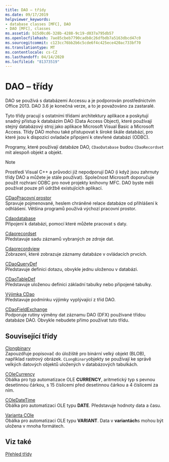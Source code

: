 ```yaml
---
title: DAO – třídy
ms.date: 09/17/2019
helpviewer_keywords:
- database classes [MFC], DAO
- DAO [MFC], classes
ms.assetid: b15d0cd6-328b-4288-9c19-d037a795db57
ms.openlocfilehash: 7ae85cbeb7790cadb8c26dfbdb7a5163dbcd47c0
ms.sourcegitcommit: c123cc76bb2b6c5cde6f4c425ece420ac733bf70
ms.translationtype: MT
ms.contentlocale: cs-CZ
ms.lasthandoff: 04/14/2020
ms.locfileid: "81373519"
---
```

# <a name="dao-classes"></a>DAO – třídy

DAO se používá s databázemi Accessu a je podporován prostřednictvím Office 2013. DAO 3.6 je konečná verze, a to je považováno za zastaralé.

Tyto třídy pracují s ostatními třídami architektury aplikace a poskytují snadný přístup k databázím DAO (Data Access Object), které používají stejný databázový stroj jako aplikace Microsoft Visual Basic a Microsoft Access. Třídy DAO mohou také přistupovat k široké škále databází, pro které jsou k dispozici ovladače připojení k otevřené databázi (ODBC).

Programy, které používají databáze DAO, `CDaoDatabase` budou `CDaoRecordset` mít alespoň objekt a objekt.

> [!NOTE]
> Prostředí Visual C++ a průvodci již nepodporují DAO (i když jsou zahrnuty třídy DAO a můžete je stále používat). Společnost Microsoft doporučuje použít rozhraní ODBC pro nové projekty knihovny MFC. DAO byste měli používat pouze při údržbě existujících aplikací.

[CDaoPracovní prostor](../mfc/reference/cdaoworkspace-class.md)<br/>
Spravuje pojmenované, heslem chráněné relace databáze od přihlášení k odhlášení. Většina programů používá výchozí pracovní prostor.

[Cdaodatabase](../mfc/reference/cdaodatabase-class.md)<br/>
Připojení k databázi, pomocí které můžete pracovat s daty.

[Cdaorecordset](../mfc/reference/cdaorecordset-class.md)<br/>
Představuje sadu záznamů vybraných ze zdroje dat.

[Cdaorecordview](../mfc/reference/cdaorecordview-class.md)<br/>
Zobrazení, které zobrazuje záznamy databáze v ovládacích prvcích.

[CDaoQueryDef](../mfc/reference/cdaoquerydef-class.md)<br/>
Představuje definici dotazu, obvykle jednu uloženou v databázi.

[CDaoTableDef](../mfc/reference/cdaotabledef-class.md)<br/>
Představuje uloženou definici základní tabulky nebo připojené tabulky.

[Výjimka CDao](../mfc/reference/cdaoexception-class.md)<br/>
Představuje podmínku výjimky vyplývající z tříd DAO.

[CDaoFieldExchange](../mfc/reference/cdaofieldexchange-class.md)<br/>
Podporuje rutiny výměny dat záznamu DAO (DFX) používané třídou databáze DAO. Obvykle nebudete přímo používat tuto třídu.

## <a name="related-classes"></a>Související třídy

[Clongbinary](../mfc/reference/clongbinary-class.md)<br/>
Zapouzdřuje popisovač do úložiště pro binární velký objekt (BLOB), například rastrový obrázek. `CLongBinary`objekty se používají ke správě velkých datových objektů uložených v databázových tabulkách.

[COleCurrency](../mfc/reference/colecurrency-class.md)<br/>
Obálka pro typ automatizace OLE **CURRENCY**, aritmetický typ s pevnou desetinnou čárkou, s 15 číslicemi před desetinnou čárkou a 4 číslicemi za ním.

[COleDateTime](../atl-mfc-shared/reference/coledatetime-class.md)<br/>
Obálka pro automatizaci OLE typu **DATE**. Představuje hodnoty data a času.

[Varianta COle](../mfc/reference/colevariant-class.md)<br/>
Obálka pro automatizaci OLE typu **VARIANT**. Data v **variantách**s mohou být uložena v mnoha formátech.

## <a name="see-also"></a>Viz také

[Přehled třídy](../mfc/class-library-overview.md)
